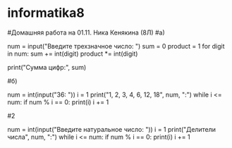 # informatika8

#Домашняя работа на 01.11. Ника Кенякина (8Л)
#а)

num = input("Введите трехзначное число: ")
sum = 0
product = 1
for digit in num:
    sum += int(digit)
    product *= int(digit)

print("Сумма цифр:", sum)

#б)

num = int(input("36: ")) 
i = 1 
print("1, 2, 3, 4, 6, 12, 18", num, ":") 
while i <= num: 
    if num % i == 0: 
        print(i) 
    i += 1

#2

num = int(input("Введите натуральное число: ")) 
i = 1 
print("Делители числа", num, ":") 
while i <= num: 
    if num % i == 0: 
        print(i) 
    i += 1
